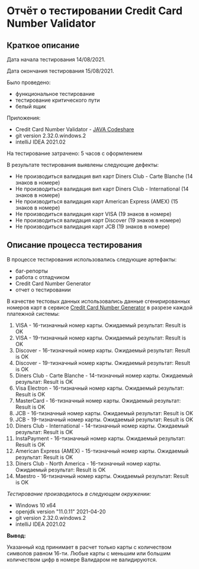 # Отчёт о тестировании **Credit Card Number Validator**

## Краткое описание

Дата начала тестирования 14/08/2021. 

Дата окончания тестирования 15/08/2021. 

Было проведено:

* функциональное тестирование
* тестирование критического пути
* белый ящик

Приложения:
* Credit Card Number Validator - [JAVA Codeshare](https://codeshare.io/EBoeDv) 
* git version 2.32.0.windows.2
* intelliJ IDEA 2021.02

На тестирование затрачено: 5 часов с оформлением

В результате тестирования выявлены следующие дефекты:
* Не производиться валидация вип карт Diners Club - Carte Blanche (14 знаков в номере)
* Не производиться валидация вип карт Diners Club - International (14 знаков в номере)
* Не производиться валидация карт American Express (AMEX) (15 знаков в номере)
* Не производиться валидация карт VISA (19 знаков в номере)
* Не производиться валидация карт Discover (19 знаков в номере)
* Не производиться валидация карт JCB (19 знаков в номере)

## Описание процесса тестирования

В процессе тестирования использовались следующие артефакты:
* баг-репорты
* работа с отладчиком
* Credit Card Number Generator
* отчет о тестировании


В качестве тестовых данных использовались данные сгенирированных номеров карт в сервисе [Credit Card Number Generator](https://www.freeformatter.com/credit-card-number-generator-validator.html) в разрезе каждой платежной системы:
1. VISA - 16-тизначный номер карты. Ожидаемый результат: Result is OK
1. VISA - 19-тизначный номер карты. Ожидаемый результат: Result is OK
1. Discover - 16-тизначный номер карты. Ожидаемый результат: Result is OK
1. Discover - 19-тизначный номер карты. Ожидаемый результат: Result is OK
1. Diners Club - Carte Blanche - 14-тизначный номер карты. Ожидаемый результат: Result is OK
1. Visa Electron - 16-тизначный номер карты. Ожидаемый результат: Result is OK
1. MasterCard - 16-тизначный номер карты. Ожидаемый результат: Result is OK
1. JCB - 16-тизначный номер карты. Ожидаемый результат: Result is OK
1. JCB - 19-тизначный номер карты. Ожидаемый результат: Result is OK
1. Diners Club - International - 14-тизначный номер карты. Ожидаемый результат: Result is OK
1. InstaPayment - 16-тизначный номер карты. Ожидаемый результат: Result is OK
1. American Express (AMEX) - 15-тизначный номер карты. Ожидаемый результат: Result is OK
1. Diners Club - North America - 16-тизначный номер карты. Ожидаемый результат: Result is OK
1. Maestro - 16-тизначный номер карты. Ожидаемый результат: Result is OK

*Тестирование производилось в следующем окружении:*
* Windows 10 х64
* openjdk version "11.0.11" 2021-04-20
* git version 2.32.0.windows.2
* intelliJ IDEA 2021.02

**Вывод:**

Указанный код принимает в расчет только карты с количеством символов равном 16-ти. Любые карты с меньшим или большим количеством цифр в номере Валидаром не валидируются. 